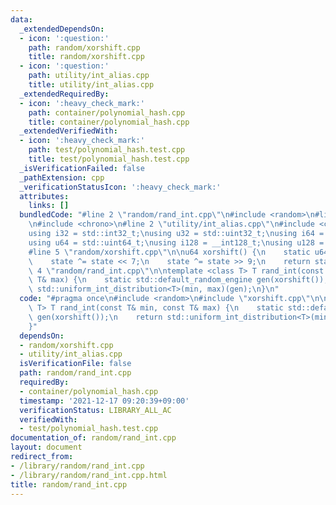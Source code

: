 ```yaml
---
data:
  _extendedDependsOn:
  - icon: ':question:'
    path: random/xorshift.cpp
    title: random/xorshift.cpp
  - icon: ':question:'
    path: utility/int_alias.cpp
    title: utility/int_alias.cpp
  _extendedRequiredBy:
  - icon: ':heavy_check_mark:'
    path: container/polynomial_hash.cpp
    title: container/polynomial_hash.cpp
  _extendedVerifiedWith:
  - icon: ':heavy_check_mark:'
    path: test/polynomial_hash.test.cpp
    title: test/polynomial_hash.test.cpp
  _isVerificationFailed: false
  _pathExtension: cpp
  _verificationStatusIcon: ':heavy_check_mark:'
  attributes:
    links: []
  bundledCode: "#line 2 \"random/rand_int.cpp\"\n#include <random>\n#line 2 \"random/xorshift.cpp\"\
    \n#include <chrono>\n#line 2 \"utility/int_alias.cpp\"\n#include <cstdint>\n\n\
    using i32 = std::int32_t;\nusing u32 = std::uint32_t;\nusing i64 = std::int64_t;\n\
    using u64 = std::uint64_t;\nusing i128 = __int128_t;\nusing u128 = __uint128_t;\n\
    #line 5 \"random/xorshift.cpp\"\n\nu64 xorshift() {\n    static u64 state = std::chrono::system_clock::now().time_since_epoch().count();\n\
    \    state ^= state << 7;\n    state ^= state >> 9;\n    return state;\n}\n#line\
    \ 4 \"random/rand_int.cpp\"\n\ntemplate <class T> T rand_int(const T& min, const\
    \ T& max) {\n    static std::default_random_engine gen(xorshift());\n    return\
    \ std::uniform_int_distribution<T>(min, max)(gen);\n}\n"
  code: "#pragma once\n#include <random>\n#include \"xorshift.cpp\"\n\ntemplate <class\
    \ T> T rand_int(const T& min, const T& max) {\n    static std::default_random_engine\
    \ gen(xorshift());\n    return std::uniform_int_distribution<T>(min, max)(gen);\n\
    }"
  dependsOn:
  - random/xorshift.cpp
  - utility/int_alias.cpp
  isVerificationFile: false
  path: random/rand_int.cpp
  requiredBy:
  - container/polynomial_hash.cpp
  timestamp: '2021-12-17 09:20:39+09:00'
  verificationStatus: LIBRARY_ALL_AC
  verifiedWith:
  - test/polynomial_hash.test.cpp
documentation_of: random/rand_int.cpp
layout: document
redirect_from:
- /library/random/rand_int.cpp
- /library/random/rand_int.cpp.html
title: random/rand_int.cpp
---
```

